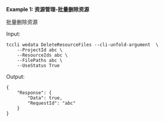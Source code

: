 **Example 1: 资源管理-批量删除资源**

批量删除资源

Input: 

```
tccli wedata DeleteResourceFiles --cli-unfold-argument  \
    --ProjectId abc \
    --ResourceIds abc \
    --FilePaths abc \
    --UseStatus True
```

Output: 
```
{
    "Response": {
        "Data": true,
        "RequestId": "abc"
    }
}
```

